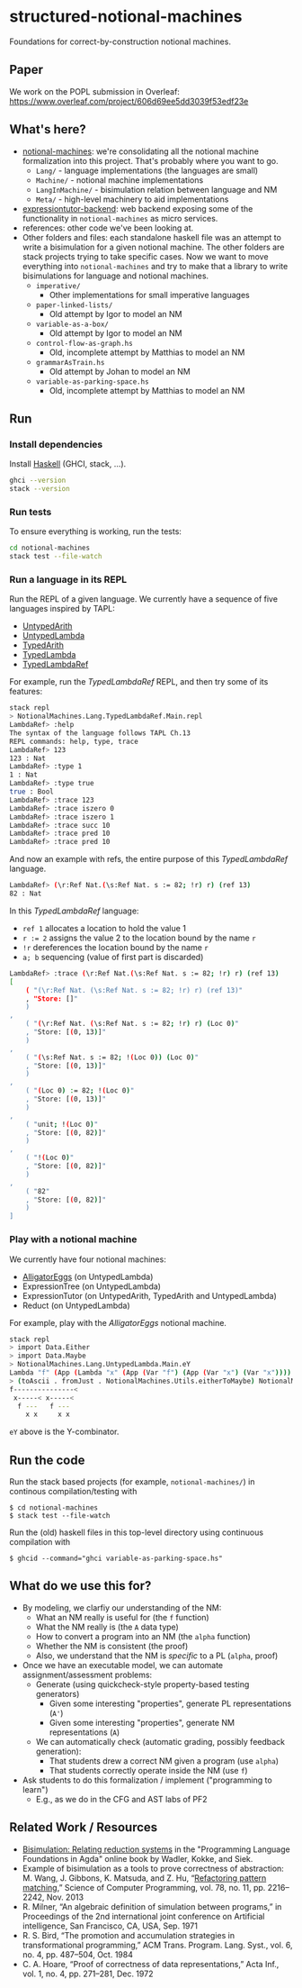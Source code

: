 # structured-notional-machines

Foundations for correct-by-construction notional machines.

## Paper

We work on the POPL submission in Overleaf:
https://www.overleaf.com/project/606d69ee5dd3039f53edf23e

## What's here?

* [notional-machines](https://github.com/LuCEresearchlab/structured-notional-machines/tree/main/notional-machines): we're consolidating all the notional machine formalization into this project. That's probably where you want to go.
  * `Lang/` - language implementations (the languages are small)
  * `Machine/` - notional machine implementations
  * `LangInMachine/` - bisimulation relation between language and NM
  * `Meta/` - high-level machinery to aid implementations
* [expressiontutor-backend](https://github.com/LuCEresearchlab/structured-notional-machines/tree/main/expressiontutor-backend): web backend exposing some of the functionality in `notional-machines` as micro services.
* references: other code we've been looking at.
* Other folders and files: each standalone haskell file was an attempt to write a bisimulation for a given notional machine. The other folders are stack projects trying to take specific cases. Now we want to move everything into `notional-machines` and try to make that a library to write bisimulations for language and notional machines.
  * `imperative/`
    * Other implementations for small imperative languages
  * `paper-linked-lists/`
    * Old attempt by Igor to model an NM
  * `variable-as-a-box/`
    * Old attempt by Igor to model an NM
  * `control-flow-as-graph.hs`
    * Old, incomplete attempt by Matthias to model an NM
  * `grammarAsTrain.hs`
    * Old attempt by Johan to model an NM
  * `variable-as-parking-space.hs`
    * Old, incomplete attempt by Matthias to model an NM

## Run

### Install dependencies

Install [Haskell](https://www.haskell.org/downloads/) (GHCI, stack, ...).

```sh
ghci --version
stack --version
```

### Run tests

To ensure everything is working, run the tests:

```sh
cd notional-machines
stack test --file-watch
```

### Run a language in its REPL

Run the REPL of a given language.
We currently have a sequence of five languages inspired by TAPL:

* [UntypedArith](notional-machines/src/NotionalMachines/Lang/UntypedArith/README.md)
* [UntypedLambda](notional-machines/src/NotionalMachines/Lang/UntypedLambda/README.md)
* [TypedArith](notional-machines/src/NotionalMachines/Lang/TypedArith/README.md)
* [TypedLambda](notional-machines/src/NotionalMachines/Lang/TypedLambda/README.md)
* [TypedLambdaRef](notional-machines/src/NotionalMachines/Lang/TypedLamdaRef/README.md)

For example, run the *TypedLambdaRef* REPL,
and then try some of its features:

```sh
stack repl
> NotionalMachines.Lang.TypedLambdaRef.Main.repl
LambdaRef> :help
The syntax of the language follows TAPL Ch.13
REPL commands: help, type, trace
LambdaRef> 123
123 : Nat
LambdaRef> :type 1
1 : Nat
LambdaRef> :type true
true : Bool
LambdaRef> :trace 123
LambdaRef> :trace iszero 0
LambdaRef> :trace iszero 1
LambdaRef> :trace succ 10
LambdaRef> :trace pred 10
LambdaRef> :trace pred 10
```

And now an example with refs, the entire purpose of this *TypedLambdaRef* language.

```sh
LambdaRef> (\r:Ref Nat.(\s:Ref Nat. s := 82; !r) r) (ref 13)
82 : Nat
```

In this *TypedLambdaRef* language:

* `ref 1` allocates a location to hold the value 1
* `r := 2` assigns the value 2 to the location bound by the name `r`
* `!r` dereferences the location bound by the name `r`
* `a; b` sequencing (value of first part is discarded)

```sh
LambdaRef> :trace (\r:Ref Nat.(\s:Ref Nat. s := 82; !r) r) (ref 13)
[
    ( "(\r:Ref Nat. (\s:Ref Nat. s := 82; !r) r) (ref 13)"
    , "Store: []"
    )
,
    ( "(\r:Ref Nat. (\s:Ref Nat. s := 82; !r) r) (Loc 0)"
    , "Store: [(0, 13)]"
    )
,
    ( "(\s:Ref Nat. s := 82; !(Loc 0)) (Loc 0)"
    , "Store: [(0, 13)]"
    )
,
    ( "(Loc 0) := 82; !(Loc 0)"
    , "Store: [(0, 13)]"
    )
,
    ( "unit; !(Loc 0)"
    , "Store: [(0, 82)]"
    )
,
    ( "!(Loc 0)"
    , "Store: [(0, 82)]"
    )
,
    ( "82"
    , "Store: [(0, 82)]"
    )
]
```

### Play with a notional machine

We currently have four notional machines:

* [AlligatorEggs](notional-machines/src/NotionalMachines/Machine/AlligatorEggs/README.md) (on UntypedLambda)
* ExpressionTree (on UntypedLambda)
* ExpressionTutor (on UntypedArith, TypedArith and UntypedLambda)
* Reduct (on UntypedLambda)

For example, play with the *AlligatorEggs* notional machine.

```sh
stack repl
> import Data.Either
> import Data.Maybe
> NotionalMachines.Lang.UntypedLambda.Main.eY
Lambda "f" (App (Lambda "x" (App (Var "f") (App (Var "x") (Var "x")))) (Lambda "x" (App (Var "f") (App (Var "x") (Var "x")))))
> (toAscii . fromJust . NotionalMachines.Utils.eitherToMaybe) NotionalMachines.Lang.UntypedLambda.Main.eY
f---------------<
 x-----< x-----<
  f ---   f ---
    x x     x x
```

`eY` above is the Y-combinator.

## Run the code

Run the stack based projects (for example, `notional-machines/`)
in continous compilation/testing with

```
$ cd notional-machines
$ stack test --file-watch
```

Run the (old) haskell files in this top-level directory
using continuous compilation with

```
$ ghcid --command="ghci variable-as-parking-space.hs"
```

## What do we use this for?

* By modeling, we clarfiy our understanding of the NM:
  * What an NM really is useful for (the `f` function)
  * What the NM really is (the `A` data type)
  * How to convert a program into an NM (the `alpha` function)
  * Whether the NM is consistent (the proof)
  * Also, we understand that the NM is *specific* to a PL (`alpha`, proof)
* Once we have an executable model, we can automate assignment/assessment problems:
  * Generate (using quickcheck-style property-based testing generators)
    * Given some interesting "properties", generate PL representations (`A'`)
    * Given some interesting "properties", generate NM representations (`A`)
  * We can automatically check (automatic grading, possibly feedback generation):
    * That students drew a correct NM given a program (use `alpha`)
    * That students correctly operate inside the NM (use `f`)
* Ask students to do this formalization / implement ("programming to learn")
  * E.g., as we do in the CFG and AST labs of PF2

## Related Work / Resources

* [Bisimulation: Relating reduction systems](https://plfa.inf.ed.ac.uk/Bisimulation/)
  in the "Programming Language Foundations in Agda" online book
  by Wadler, Kokke, and Siek.
* Example of bisimulation as a tools to prove correctness of abstraction:
  M. Wang, J. Gibbons, K. Matsuda, and Z. Hu, “[Refactoring pattern matching](https://dl.acm.org/doi/10.1016/j.scico.2012.07.014),” Science of Computer Programming, vol. 78, no. 11, pp. 2216–2242, Nov. 2013
* R. Milner, “An algebraic definition of simulation between programs,” in Proceedings of the 2nd international joint conference on Artificial intelligence, San Francisco, CA, USA, Sep. 1971
* R. S. Bird, “The promotion and accumulation strategies in transformational programming,” ACM Trans. Program. Lang. Syst., vol. 6, no. 4, pp. 487–504, Oct. 1984
* C. A. Hoare, “Proof of correctness of data representations,” Acta Inf., vol. 1, no. 4, pp. 271–281, Dec. 1972
